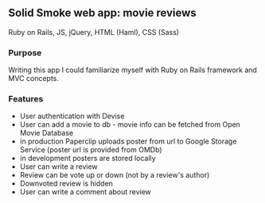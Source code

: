 ## Solid Smoke web app: movie reviews
Ruby on Rails, JS, jQuery, HTML (Haml), CSS (Sass) 

### Purpose 
Writing this app I could familiarize myself with Ruby on Rails framework and MVC concepts. 

### Features
* User authentication with Devise
* User can add a movie to db - movie info can be fetched from Open Movie Database
 * in production Paperclip uploads poster from url to Google Storage Service (poster url is provided from OMDb)
 * in development posters are stored locally
* User can write a review
* Review can be vote up or down (not by a review's author)
* Downvoted review is hidden
* User can write a comment about review
